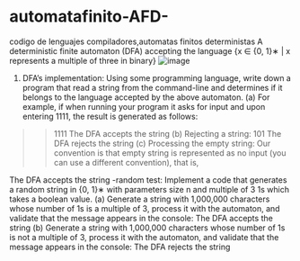# automatafinito-AFD-
codigo de lenguajes compiladores,automatas finitos deterministas
A deterministic finite automaton (DFA) accepting the language
{x ∈ {0, 1}∗ | x represents a multiple of three in binary} 
![image](https://github.com/yessetkr21/automatafinito-AFD-/assets/125666647/1e5a9f78-a783-4c94-ad88-5c5d0f132bfe)
1.	DFA’s implementation: Using some programming language, write down a program that read a string from the command-line and determines if it belongs to the language accepted by the above automaton.
(a)	For example, if when running your program it asks for input and upon entering 1111, the result is generated as follows:
>> 1111
The DFA accepts the string
(b)	Rejecting a string:
>> 101
The DFA rejects the string
(c)	Processing the empty string: Our convention is that empty string is represented as no input (you can use a different convention), that is,
>>
The DFA accepts the string
-random test: Implement a code that generates a random string in {0, 1}∗ with parameters size n and multiple of 3 1s which takes a boolean value.
(a)	Generate a string with 1,000,000 characters whose number of 1s is a multiple of 3, process it with the automaton, and validate that the message appears in the console:
The DFA accepts the string
(b)	Generate a string with 1,000,000 characters whose number of 1s is not a multiple of 3, process it with the automaton, and validate that the message appears in the console: The DFA rejects the string



